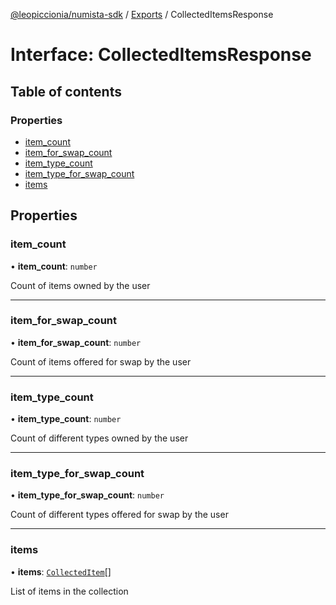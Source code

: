 [@leopiccionia/numista-sdk](../README.md) / [Exports](../modules.md) / CollectedItemsResponse

# Interface: CollectedItemsResponse

## Table of contents

### Properties

- [item\_count](CollectedItemsResponse.md#item_count)
- [item\_for\_swap\_count](CollectedItemsResponse.md#item_for_swap_count)
- [item\_type\_count](CollectedItemsResponse.md#item_type_count)
- [item\_type\_for\_swap\_count](CollectedItemsResponse.md#item_type_for_swap_count)
- [items](CollectedItemsResponse.md#items)

## Properties

### item\_count

• **item\_count**: `number`

Count of items owned by the user

___

### item\_for\_swap\_count

• **item\_for\_swap\_count**: `number`

Count of items offered for swap by the user

___

### item\_type\_count

• **item\_type\_count**: `number`

Count of different types owned by the user

___

### item\_type\_for\_swap\_count

• **item\_type\_for\_swap\_count**: `number`

Count of different types offered for swap by the user

___

### items

• **items**: [`CollectedItem`](CollectedItem.md)[]

List of items in the collection
